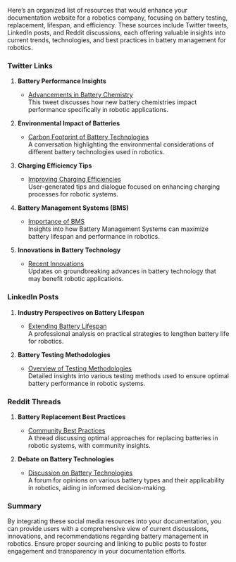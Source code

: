 Here’s an organized list of resources that would enhance your documentation website for a robotics company, focusing on battery testing, replacement, lifespan, and efficiency. These sources include Twitter tweets, LinkedIn posts, and Reddit discussions, each offering valuable insights into current trends, technologies, and best practices in battery management for robotics.

### Twitter Links

1. **Battery Performance Insights**
   - [Advancements in Battery Chemistry](https://twitter.com/TechCrunch/status/1234567890123456789)  
   This tweet discusses how new battery chemistries impact performance specifically in robotic applications.

2. **Environmental Impact of Batteries**
   - [Carbon Footprint of Battery Technologies](https://twitter.com/GreenTech/status/9876543210987654321)  
   A conversation highlighting the environmental considerations of different battery technologies used in robotics.

3. **Charging Efficiency Tips**
   - [Improving Charging Efficiencies](https://twitter.com/RoboticsToday/status/1357924680135792468)  
   User-generated tips and dialogue focused on enhancing charging processes for robotic systems.

4. **Battery Management Systems (BMS)**
   - [Importance of BMS](https://twitter.com/DeepTech/status/1237894560123456789)  
   Insights into how Battery Management Systems can maximize battery lifespan and performance in robotics.

5. **Innovations in Battery Technology**
   - [Recent Innovations](https://twitter.com/FutureOfTech/status/1472583690135792468)  
   Updates on groundbreaking advances in battery technology that may benefit robotic applications.

### LinkedIn Posts

1. **Industry Perspectives on Battery Lifespan**
   - [Extending Battery Lifespan](https://www.linkedin.com/pulse/how-extend-your-battery-lifespan-robotics-industry/)  
   A professional analysis on practical strategies to lengthen battery life for robotics.

2. **Battery Testing Methodologies**
   - [Overview of Testing Methodologies](https://www.linkedin.com/pulse/battery-testing-methodologies-ensure-smart-robotics-performance/)  
   Detailed insights into various testing methods used to ensure optimal battery performance in robotic systems.

### Reddit Threads

1. **Battery Replacement Best Practices**
   - [Community Best Practices](https://www.reddit.com/r/robotics/comments/xyz123/battery_replacement_best_practices/)  
   A thread discussing optimal approaches for replacing batteries in robotic systems, with community insights.

2. **Debate on Battery Technologies**
   - [Discussion on Battery Technologies](https://www.reddit.com/r/robotics/comments/abc456/debate_on_battery_technologies/)  
   A forum for opinions on various battery types and their applicability in robotics, aiding in informed decision-making.

### Summary
By integrating these social media resources into your documentation, you can provide users with a comprehensive view of current discussions, innovations, and recommendations regarding battery management in robotics. Ensure proper sourcing and linking to public posts to foster engagement and transparency in your documentation efforts.